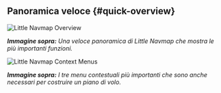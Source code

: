 ## Panoramica veloce {#quick-overview}

![Little Navmap Overview](../images/overview.jpg "Little Navmap Overview")

_**Immagine sopra:** Una veloce panoramica di Little Navmap che mostra le più importanti funzioni._

![Little Navmap Context Menus](../images/contextmenus.jpg "Little Navmap Context Menus")

_**Immagine sopra:** I tre menu contestuali più importanti che sono anche necessari per costruire un piano di volo._
